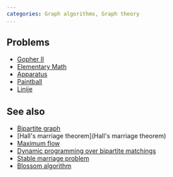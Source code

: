 ```yaml
---
categories: Graph algorithms, Graph theory
...
```


## Problems
- [Gopher II](https://open.kattis.com/problems/gopher2)
- [Elementary Math](https://open.kattis.com/problems/elementarymath)
- [Apparatus](https://open.kattis.com/problems/apparatus)
- [Paintball](https://open.kattis.com/problems/paintball)
- [Linije](https://open.kattis.com/problems/linije)

## See also
- [Bipartite graph]()
- [Hall's marriage theorem](Hall's marriage theorem)
- [Maximum flow]()
- [Dynamic programming over bipartite matchings]()
- [Stable marriage problem]()
- [Blossom algorithm]()